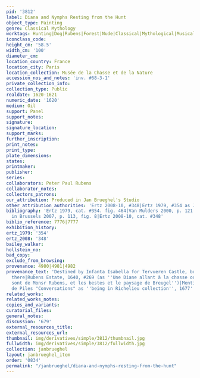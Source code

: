 ```yaml
---
pid: '3812'
label: Diana and Nymphs Resting from the Hunt
object_type: Painting
genre: Classical Mythology
worktags: Hunting|Dog|Rubens|Forest|Nude|Classical|Mythological|Musical instruments
iconclass_code:
height_cm: '58.5'
width_cm: '100'
diameter_cm:
location_country: France
location_city: Paris
location_collection: Musée de la Chasse et de la Nature
accession_nos_and_notes: 'inv. #68-3-1'
private_collection_info:
collection_type: Public
realdate: 1620-1621
numeric_date: '1620'
medium: Oil
support: Panel
support_notes:
signature:
signature_location:
support_marks:
further_inscription:
print_notes:
print_type:
plate_dimensions:
states:
printmaker:
publisher:
series:
collaborators: Peter Paul Rubens
collaborator_notes:
collectors_patrons:
our_attribution: Produced in Jan Brueghel's Studio
other_attribution_authorities: 'Ertz 2008-10, #348|Ertz 1979, #354 as Jan and studio'
bibliography: 'Ertz 1979, cat. #354. fig. 464|Van Mulders 2000, p. 121|Van Mulders
  in Brussels 2007, p. 113, fig. 8|Ertz 2008-10, cat. #348'
biblio_reference: 7776|7777
exhibition_history:
ertz_1979: '354'
ertz_2008: '348'
bailey_walker:
hollstein_no:
bad_copy:
exclude_from_browsing:
provenance: 4980|4981|4982
provenance_text: 'Destined by Infanta Isabella for Tervueren Castle, but never went
  there|Rubens Estate, 1640, #269 (as ''Une Diane allant à la chasse ou les figures
  sont de Monsr Rubens, et les bestes et le paysage de Breugel'')|Mentioned in Roger
  de Piles "Conversations" as ''being in Richelieu collection'', 1677'
related_works:
related_works_notes:
copies_and_variants:
curatorial_files:
general_notes:
discussion: '679'
external_resources_title:
external_resources_url:
thumbnail: img/derivatives/simple/3812/thumbnail.jpg
fullwidth: img/derivatives/simple/3812/fullwidth.jpg
collection: janbrueghel
layout: janbrueghel_item
order: '0834'
permalink: "/janbrueghel/diana-and-nymphs-resting-from-the-hunt"
---
```

